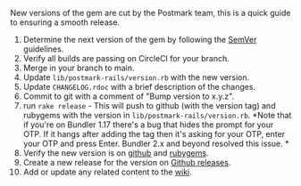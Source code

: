 New versions of the gem are cut by the Postmark team, this is a quick guide to ensuring a smooth release.

1. Determine the next version of the gem by following the [SemVer](https://semver.org/) guidelines.
2. Verify all builds are passing on CircleCI for your branch.
3. Merge in your branch to main.
4. Update `lib/postmark-rails/version.rb` with the new version.
5. Update `CHANGELOG.rdoc` with a brief description of the changes.
6. Commit to git with a comment of "Bump version to x.y.z".
7. run `rake release` - This will push to github (with the version tag) and rubygems with the version in `lib/postmark-rails/version.rb`.
  *Note that if you're on Bundler 1.17 there's a bug that hides the prompt for your OTP. If it hangs after adding the tag then it's asking for your OTP, enter your OTP and press Enter. Bundler 2.x and beyond resolved this issue. *
8. Verify the new version is on [github](https://github.com/ActiveCampaign/postmark-rails) and [rubygems](https://rubygems.org/gems/postmark-rails).
9. Create a new release for the version on [Github releases](https://github.com/ActiveCampaign/postmark-rails/releases).
10. Add or update any related content to the [wiki](https://github.com/ActiveCampaign/postmark-rails/wiki).